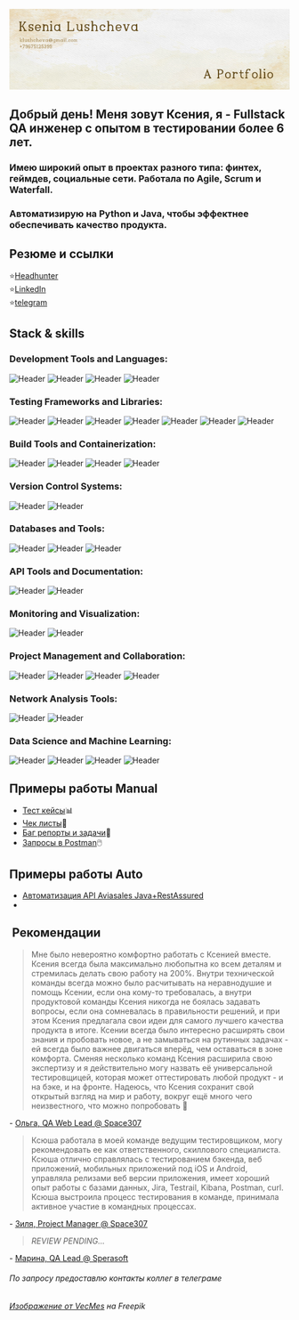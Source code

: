 ![Header](https://github.com/klushcheva/klushcheva/blob/main/assets/10.jpg)
## Добрый день! Меня зовут Ксения, я - Fullstack QA инженер с опытом в тестировании более 6 лет.
### Имею широкий опыт в проектах разного типа: финтех, геймдев, социальные сети. Работала по Agile, Scrum и Waterfall. 
### Автоматизирую на Python и Java, чтобы эффектнее обеспечивать качество продукта.

## Резюме и ссылки
:star:[Headhunter](https://spb.hh.ru/applicant/resumes/view?resume=85dc3b18ff05743f000039ed1f336a74524f4f) \
:star:[LinkedIn](https://www.linkedin.com/in/ksenia-luscheva/) \
:star:[telegram](http://t.me/supostatka)

## Stack & skills
### Development Tools and Languages:
![Header](https://img.shields.io/badge/Java-090909?style=for-the-badge&logo=intellijidea&logoColor=f7f7f7)
![Header](https://img.shields.io/badge/Python-090909?style=for-the-badge&logo=python&logoColor=3776AB)
![Header](https://img.shields.io/badge/AndroidStudio-090909?style=for-the-badge&logo=androidstudio&logoColor=3ad07d)
![Header](https://img.shields.io/badge/XCode-090909?style=for-the-badge&logo=xcode&logoColor=147EFB)

### Testing Frameworks and Libraries:
![Header](https://img.shields.io/badge/selenium-090909?style=for-the-badge&logo=selenium&logoColor=43B02A) 
![Header](https://img.shields.io/badge/pytest-090909?style=for-the-badge&logo=pytest&logoColor=3776AB) 
![Header](https://img.shields.io/badge/requests-090909?style=for-the-badge&logo=python&logoColor=3776AB) 
![Header](https://img.shields.io/badge/JUNIT5-090909?style=for-the-badge&logo=junit5&logoColor=orange)
![Header](https://img.shields.io/badge/Espresso-090909?style=for-the-badge&logo=buymeacoffee&logoColor=orange) 
![Header](https://img.shields.io/badge/RESTAssured-090909?style=for-the-badge&logo=buymeacoffee&logoColor=orange) 
![Header](https://img.shields.io/badge/Allure-090909?style=for-the-badge&logo=testrail&logoColor=pink) 

### Build Tools and Containerization:
![Header](https://img.shields.io/badge/Gradle-090909?style=for-the-badge&logo=gradle&logoColor=0099FF)
![Header](https://img.shields.io/badge/Jenkins-090909?style=for-the-badge&logo=jenkins&logoColor=0099FF)
![Header](https://img.shields.io/badge/TeamCity-090909?style=for-the-badge&logo=teamcity&logoColor=f7f7f7)
![Header](https://img.shields.io/badge/Docker-090909?style=for-the-badge&logo=docker&logoColor=0099FF)

### Version Control Systems:
![Header](https://img.shields.io/badge/Github-090909?style=for-the-badge&logo=github&logoColor=8cc4d7)
![Header](https://img.shields.io/badge/Bitbucket-090909?style=for-the-badge&logo=bitbucket&logoColor=0052CC)

### Databases and Tools:
![Header](https://img.shields.io/badge/MySQL-090909?style=for-the-badge&logo=mysql&logoColor=00618a)
![Header](https://img.shields.io/badge/ClickHouse-090909?style=for-the-badge&logo=clickhouse&logoColor=00618a)
![Header](https://img.shields.io/badge/Datagrip-090909?style=for-the-badge&logo=datagrip&logoColor=f7f7f7)

### API Tools and Documentation:
![Header](https://img.shields.io/badge/Postman-090909?style=for-the-badge&logo=postman&logoColor=f76935)
![Header](https://img.shields.io/badge/Swagger-090909?style=for-the-badge&logo=swagger&logoColor=7ede2b)

### Monitoring and Visualization:
![Header](https://img.shields.io/badge/Grafana-090909?style=for-the-badge&logo=grafana&logoColor=F46800)
![Header](https://img.shields.io/badge/Kibana-090909?style=for-the-badge&logo=kibana&logoColor=005571)

### Project Management and Collaboration:
![Header](https://img.shields.io/badge/Jira-090909?style=for-the-badge&logo=jira&logoColor=136be1)
![Header](https://img.shields.io/badge/Confluence-090909?style=for-the-badge&logo=confluence&logoColor=136be1)
![Header](https://img.shields.io/badge/Figma-090909?style=for-the-badge&logo=figma&logoColor=7d5fa6)
![Header](https://img.shields.io/badge/TestRail-090909?style=for-the-badge&logo=testrail&logoColor=71b556) 

### Network Analysis Tools:
![Header](https://img.shields.io/badge/Fiddler-090909?style=for-the-badge&logo=charles&logoColor=8cc4d7)
![Header](https://img.shields.io/badge/CharlesProxy-090909?style=for-the-badge&logo=charles&logoColor=8cc4d7)

### Data Science and Machine Learning:
![Header](https://img.shields.io/badge/Jupyter-090909?style=for-the-badge&logo=jupyter&logoColor=F37626)
![Header](https://img.shields.io/badge/Pandas-090909?style=for-the-badge&logo=pandas&logoColor=669DF6)
![Header](https://img.shields.io/badge/ScikitLearn-090909?style=for-the-badge&logo=scikitlearn&logoColor=F7931E)
![Header](https://img.shields.io/badge/Tensorflow-090909?style=for-the-badge&logo=tensorflow&logoColor=FF6F00) 


## Примеры работы Manual
- [Тест кейсы](https://github.com/klushcheva/qa-work/blob/main/test-cases.md)📊
- [Чек листы](https://github.com/klushcheva/qa-work/blob/main/check-lists.md)📁
- [Баг репорты и задачи](https://github.com/klushcheva/qa-work/blob/main/bug-reports.md)🐞
- [Запросы в Postman](https://github.com/klushcheva/qa-work/blob/f93bf90d39ffd85d56c2d186d510ca226912e654/MoveToGateway%20-%20Postman%20collection%20.json)🖱️

## Примеры работы Auto
- [Автоматизация API Aviasales Java+RestAssured](https://github.com/klushcheva/aviasales-api-automation)
- <pending>

##  Рекомендации
>Мне было невероятно комфортно работать с Ксенией вместе. Ксения всегда была максимально любопытна ко всем деталям и стремилась делать свою работу на 200%. Внутри технической команды всегда можно было расчитывать на неравнодушие и помощь Ксении, если она кому-то требовалась, а внутри продуктовой команды Ксения никогда не боялась задавать вопросы, если она сомневалась в правильности решений, и при этом Ксения предлагала свои идеи для самого лучшего качества продукта в итоге. Ксении всегда было интересно расширять свои знания и пробовать новое, а не замываться на рутинных задачах - ей всегда было важнее двигаться вперёд, чем оставаться в зоне комфорта. Сменяя несколько команд Ксения расширила свою экспертизу и я действительно могу назвать её универсальной тестировщицей, которая может оттестировать любой продукт - и на бэке, и на фронте. Надеюсь, что Ксения сохранит свой открытый взгляд на мир и работу, вокруг ещё много чего неизвестного, что можно попробовать :slightly_smiling_face: 

\- [Ольга, QA Web Lead @ Space307](https://www.linkedin.com/in/oshadura/)

> Ксюша работала в моей команде ведущим тестировщиком, могу рекомендовать ее как ответственного, скиллового специалиста. Ксюша отлично справлялась с тестированием бэкенда, веб приложений, мобильных приложений под iOS и Android, управляла релизами веб версии приложения, имеет хороший опыт работы с базами данных, Jira, Testrail, Kibana, Postman, curl.
Ксюша выстроила процесс тестирования в команде, принимала активное участие в командных процессах.

\- [Зиля, Project Manager @ Space307](https://www.linkedin.com/in/zilya-islamova-0a62361a4/)

> _REVIEW PENDING..._

\- [Марина, QA Lead @ Sperasoft](https://www.linkedin.com/in/marinbezhenar/)

###### По запросу предоставлю контакты коллег в телеграме

###### <a href="https://ru.freepik.com/free-vector/_15206849.htm#query=old%20paper&position=0&from_view=search&track=sph">Изображение от VecMes</a> на Freepik
